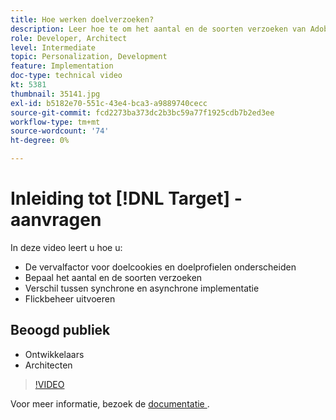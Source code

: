```yaml
---
title: Hoe werken doelverzoeken?
description: Leer hoe te om het aantal en de soorten verzoeken van Adobe Target te bepalen, tussen synchrone en asynchrone plaatsing te onderscheiden, en flikkerbeheer te verklaren.
role: Developer, Architect
level: Intermediate
topic: Personalization, Development
feature: Implementation
doc-type: technical video
kt: 5381
thumbnail: 35141.jpg
exl-id: b5182e70-551c-43e4-bca3-a9889740cecc
source-git-commit: fcd2273ba373dc2b3bc59a77f1925cdb7b2ed3ee
workflow-type: tm+mt
source-wordcount: '74'
ht-degree: 0%

---
```


# Inleiding tot [!DNL Target] -aanvragen

In deze video leert u hoe u:

* De vervalfactor voor doelcookies en doelprofielen onderscheiden
* Bepaal het aantal en de soorten verzoeken
* Verschil tussen synchrone en asynchrone implementatie
* Flickbeheer uitvoeren

## Beoogd publiek

* Ontwikkelaars
* Architecten

>[!VIDEO](https://video.tv.adobe.com/v/35141/?quality=12)

Voor meer informatie, bezoek de [ documentatie ](https://experienceleague.adobe.com/docs/target/using/implement-target/implementing-target.html?lang=nl-NL).
